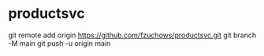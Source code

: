# productsvc

git remote add origin https://github.com/fzuchows/productsvc.git
git branch -M main
git push -u origin main
